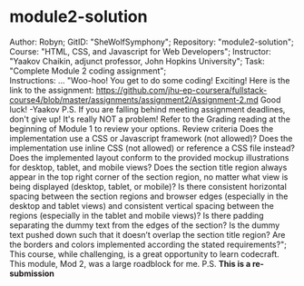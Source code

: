 # module2-solution
Author: Robyn;
GitID: "SheWolfSymphony";
Repository: "module2-solution";
Course: "HTML, CSS, and Javascript for Web Developers";
Instructor: "Yaakov Chaikin, adjunct professor, John Hopkins University";
Task: "Complete Module 2 coding assignment";
<br>
Instructions: ...
"Woo-hoo! You get to do some coding! Exciting!
Here is the link to the assignment: https://github.com/jhu-ep-coursera/fullstack-course4/blob/master/assignments/assignment2/Assignment-2.md
Good luck!
-Yaakov
P.S. If you are falling behind meeting assignment deadlines, don't give up! It's really NOT a problem! Refer to the Grading reading at the beginning of Module 1 to review your options.
Review criteria
Does the implementation use a CSS or Javascript framework (not allowed)?
Does the implementation use inline CSS (not allowed) or reference a CSS file instead?
Does the implemented layout conform to the provided mockup illustrations for desktop, tablet, and mobile views?
Does the section title region always appear in the top right corner of the section region, no matter what view is being displayed (desktop, tablet, or mobile)?
Is there consistent horizontal spacing between the section regions and browser edges (especially in the desktop and tablet views) and consistent vertical spacing between the regions (especially in the tablet and mobile views)?
Is there padding separating the dummy text from the edges of the section? Is the dummy text pushed down such that it doesn’t overlap the section title region?
Are the borders and colors implemented according the stated requirements?";
<br>
This course, while challenging, is a great opportunity to learn codecraft. This module, Mod 2, was a large roadblock for me.
P.S.
**This is a re-submission**
